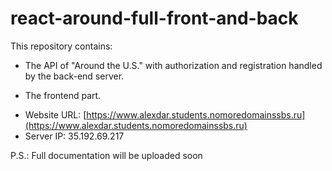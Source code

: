 # react-around-full-front-and-back

This repository contains:

- The API of "Around the U.S." with authorization and registration handled by the back-end server.

- The frontend part.

* Website URL: [https://www.alexdar.students.nomoredomainssbs.ru](https://www.alexdar.students.nomoredomainssbs.ru)
* Server IP: 35.192.69.217

P.S.: Full documentation will be uploaded soon
